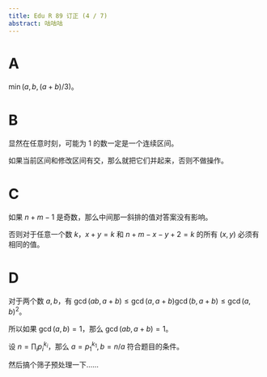 ```yaml
---
title: Edu R 89 订正 (4 / 7)
abstract: 咕咕咕
---
```


# A

$\min(a,b,(a+b)/3)$。

# B

显然在任意时刻，可能为 $1$ 的数一定是一个连续区间。

如果当前区间和修改区间有交，那么就把它们并起来，否则不做操作。

# C

如果 $n+m-1$ 是奇数，那么中间那一斜排的值对答案没有影响。

否则对于任意一个数 $k$，$x+y=k$ 和 $n+m-x-y+2=k$ 的所有 $(x,y)$ 必须有相同的值。

# D

对于两个数 $a,b$，有 $\gcd(ab,a+b)\le\gcd(a,a+b)\gcd(b,a+b)\le\gcd(a,b)^2$。

所以如果 $\gcd(a,b)=1$，那么 $\gcd(ab,a+b)=1$。

设 $n=\prod_ip_i^{k_i}$，那么 $a=p_1^{k_1},b=n/a$ 符合题目的条件。

然后搞个筛子预处理一下……